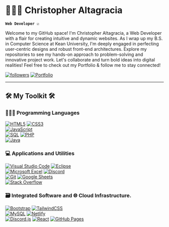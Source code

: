 # 👨🏽‍💻 Christopher Altagracia 

**`Web Developer ☑️`**

Welcome to my GitHub space! I'm Christopher Altagracia, a Web Developer with a flair for creating intuitive and dynamic websites. As I wrap up my B.S. in Computer Science at Kean University, I'm deeply engaged in perfecting user-centric designs and robust front-end architectures. Explore my repositories to see my hands-on approach to problem-solving and innovative project work. Let's collaborate and turn bold ideas into digital realities! Feel free to check out my Portfolio & follow me to stay connected!

<p>
   <a href="https://github.com/ChrisAltay?tab=followers">
      <img alt="followers" title="Follow me on Github" src="https://custom-icon-badges.demolab.com/github/followers/ChrisAltay?color=236ad3&labelColor=1155ba&style=for-the-badge&logo=person-add&label=Follow&logoColor=white"/></a>
   <a href="https://chrisaltay.netlify.app">
      <img alt="Portfolio" title="View my Portfolio" src="https://custom-icon-badges.demolab.com/badge/Portfolio-236ad3?style=for-the-badge&labelColor=white"/>
   </a>
</p>


---

<h2>🛠️ My Toolkit 🛠️ </h2>
<h3>👨🏽‍💻 Programming Languages</h3>
<p>
   <a href="YOUR_HTML_LINK"><img alt="HTML5" src="https://img.shields.io/badge/-HTML5-05122A?style=flat&logo=html5&logoColor=E34F26"></a>
   <a href="YOUR_CSS_LINK"><img alt="CSS3" src="https://img.shields.io/badge/-CSS3-05122A?style=flat&logo=css3&logoColor=1572B6"></a><br>
   <a href="YOUR_JAVASCRIPT_LINK"><img alt="JavaScript" src="https://img.shields.io/badge/-JavaScript-05122A?style=flat&logo=javascript">
   </a><br>
   <a href="YOUR_SQL_LINK"><img alt="SQL" src="https://img.shields.io/badge/-SQL-05122A?style=flat&logo=postgresql&logoColor=white"></a>
   <a href="YOUR_PHP_LINK"><img alt="PHP" src="https://img.shields.io/badge/-PHP-05122A?style=flat&logo=php"></a><br>
   <a href="YOUR_JAVA_LINK"><img alt="Java" src="https://img.shields.io/badge/-Java-05122A?style=flat&logo=java&logoColor=white"></a>
</p>

<h3>💻 Applications and Utilities</h3>
<p>
<a href="YOUR_VSCODE_LINK"><img alt="Visual Studio Code" src="https://img.shields.io/badge/-Visual%20Studio%20Code-05122A?style=flat&logo=visual-studio-code&logoColor=007ACC"></a>
<a href="YOUR_ECLIPSE_LINK"><img alt="Eclipse" src="https://img.shields.io/badge/-Eclipse-2C2255?style=flat&logo=eclipse&logoColor=white"></a><br>
<a href="YOUR_EXCEL_LINK"><img alt="Microsoft Excel" src="https://img.shields.io/badge/-Microsoft%20Excel-217346?style=flat&logo=microsoft-excel&logoColor=white"></a>
<a href="YOUR_DISCORD_LINK"><img alt="Discord" src="https://img.shields.io/badge/-Discord-05122A?style=flat&logo=discord&logoColor=5865F2"></a><br>
<a href="YOUR_GIT_LINK"><img alt="Git" src="https://img.shields.io/badge/-Git-05122A?style=flat&logo=git&logoColor=F05032"></a>
<a href="YOUR_GOOGLE_SHEETS_LINK"><img alt="Google Sheets" src="https://img.shields.io/badge/-Google%20Sheets-05122A?style=flat&logo=google-sheets&logoColor=34A853"></a><br>
<a href="YOUR_STACK_OVERFLOW_LINK"><img alt="Stack Overflow" src="https://img.shields.io/badge/-Stack%20Overflow-05122A?style=flat&logo=stack-overflow&logoColor=F58025"></a>
</p>


<h3>🗃️ Integrated Software and 🌐 Cloud Infrastructure. </h3>
<p>
<a href="YOUR_BOOTSTRAP_LINK"><img alt="Bootstrap" src="https://img.shields.io/badge/-Bootstrap-05122A?style=flat&logo=bootstrap&logoColor=563D7C"></a>
<a href="YOUR_TAILWIND_LINK"><img alt="TailwindCSS" src="https://img.shields.io/badge/TailwindCSS-05122A?style=flat&logo=tailwindcss&logoColor=white"/></a> <br>
<a href="YOUR_MYSQL_LINK"><img alt="MySQL" src="https://img.shields.io/badge/-MySQL-05122A?style=flat&logo=mysql&logoColor=4479A1"></a>
<a href="YOUR_NETLIFY_LINK"><img alt="Netlify" src="https://img.shields.io/badge/netlify.app-05122A?style=flat&logo=netlify&logoColor=white"/></a> <br>
<a href="YOUR_DISCORD_JS_LINK"><img alt="Discord.js" src="https://img.shields.io/badge/-Discord.js-05122A?style=flat&logo=discord&logoColor=5865F2"></a>
<a href="YOUR_REACT_LINK"><img alt="React" src="https://img.shields.io/badge/-React-05122A?style=flat&logo=react&logoColor=61DAFB"></a>
<a href="YOUR_GITHUB_PAGES_LINK"><img alt="GitHub Pages" src="https://img.shields.io/badge/-GitHub%20Pages-05122A?style=flat&logo=github&logoColor=white"></a>
</p>
